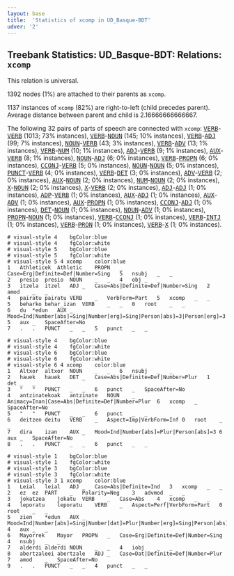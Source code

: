 ```yaml
---
layout: base
title:  'Statistics of xcomp in UD_Basque-BDT'
udver: '2'
---
```


## Treebank Statistics: UD_Basque-BDT: Relations: `xcomp`

This relation is universal.

1392 nodes (1%) are attached to their parents as `xcomp`.

1137 instances of `xcomp` (82%) are right-to-left (child precedes parent).
Average distance between parent and child is 2.16666666666667.

The following 32 pairs of parts of speech are connected with `xcomp`: <tt><a href="eu_bdt-pos-VERB.html">VERB</a></tt>-<tt><a href="eu_bdt-pos-VERB.html">VERB</a></tt> (1013; 73% instances), <tt><a href="eu_bdt-pos-VERB.html">VERB</a></tt>-<tt><a href="eu_bdt-pos-NOUN.html">NOUN</a></tt> (145; 10% instances), <tt><a href="eu_bdt-pos-VERB.html">VERB</a></tt>-<tt><a href="eu_bdt-pos-ADJ.html">ADJ</a></tt> (99; 7% instances), <tt><a href="eu_bdt-pos-NOUN.html">NOUN</a></tt>-<tt><a href="eu_bdt-pos-VERB.html">VERB</a></tt> (43; 3% instances), <tt><a href="eu_bdt-pos-VERB.html">VERB</a></tt>-<tt><a href="eu_bdt-pos-ADV.html">ADV</a></tt> (13; 1% instances), <tt><a href="eu_bdt-pos-VERB.html">VERB</a></tt>-<tt><a href="eu_bdt-pos-NUM.html">NUM</a></tt> (10; 1% instances), <tt><a href="eu_bdt-pos-ADJ.html">ADJ</a></tt>-<tt><a href="eu_bdt-pos-VERB.html">VERB</a></tt> (9; 1% instances), <tt><a href="eu_bdt-pos-AUX.html">AUX</a></tt>-<tt><a href="eu_bdt-pos-VERB.html">VERB</a></tt> (8; 1% instances), <tt><a href="eu_bdt-pos-NOUN.html">NOUN</a></tt>-<tt><a href="eu_bdt-pos-ADJ.html">ADJ</a></tt> (6; 0% instances), <tt><a href="eu_bdt-pos-VERB.html">VERB</a></tt>-<tt><a href="eu_bdt-pos-PROPN.html">PROPN</a></tt> (6; 0% instances), <tt><a href="eu_bdt-pos-CCONJ.html">CCONJ</a></tt>-<tt><a href="eu_bdt-pos-VERB.html">VERB</a></tt> (5; 0% instances), <tt><a href="eu_bdt-pos-NOUN.html">NOUN</a></tt>-<tt><a href="eu_bdt-pos-NOUN.html">NOUN</a></tt> (5; 0% instances), <tt><a href="eu_bdt-pos-PUNCT.html">PUNCT</a></tt>-<tt><a href="eu_bdt-pos-VERB.html">VERB</a></tt> (4; 0% instances), <tt><a href="eu_bdt-pos-VERB.html">VERB</a></tt>-<tt><a href="eu_bdt-pos-DET.html">DET</a></tt> (3; 0% instances), <tt><a href="eu_bdt-pos-ADV.html">ADV</a></tt>-<tt><a href="eu_bdt-pos-VERB.html">VERB</a></tt> (2; 0% instances), <tt><a href="eu_bdt-pos-AUX.html">AUX</a></tt>-<tt><a href="eu_bdt-pos-NOUN.html">NOUN</a></tt> (2; 0% instances), <tt><a href="eu_bdt-pos-NUM.html">NUM</a></tt>-<tt><a href="eu_bdt-pos-NOUN.html">NOUN</a></tt> (2; 0% instances), <tt><a href="eu_bdt-pos-X.html">X</a></tt>-<tt><a href="eu_bdt-pos-NOUN.html">NOUN</a></tt> (2; 0% instances), <tt><a href="eu_bdt-pos-X.html">X</a></tt>-<tt><a href="eu_bdt-pos-VERB.html">VERB</a></tt> (2; 0% instances), <tt><a href="eu_bdt-pos-ADJ.html">ADJ</a></tt>-<tt><a href="eu_bdt-pos-ADJ.html">ADJ</a></tt> (1; 0% instances), <tt><a href="eu_bdt-pos-ADP.html">ADP</a></tt>-<tt><a href="eu_bdt-pos-VERB.html">VERB</a></tt> (1; 0% instances), <tt><a href="eu_bdt-pos-AUX.html">AUX</a></tt>-<tt><a href="eu_bdt-pos-ADJ.html">ADJ</a></tt> (1; 0% instances), <tt><a href="eu_bdt-pos-AUX.html">AUX</a></tt>-<tt><a href="eu_bdt-pos-ADV.html">ADV</a></tt> (1; 0% instances), <tt><a href="eu_bdt-pos-AUX.html">AUX</a></tt>-<tt><a href="eu_bdt-pos-PROPN.html">PROPN</a></tt> (1; 0% instances), <tt><a href="eu_bdt-pos-CCONJ.html">CCONJ</a></tt>-<tt><a href="eu_bdt-pos-ADJ.html">ADJ</a></tt> (1; 0% instances), <tt><a href="eu_bdt-pos-DET.html">DET</a></tt>-<tt><a href="eu_bdt-pos-NOUN.html">NOUN</a></tt> (1; 0% instances), <tt><a href="eu_bdt-pos-NOUN.html">NOUN</a></tt>-<tt><a href="eu_bdt-pos-ADV.html">ADV</a></tt> (1; 0% instances), <tt><a href="eu_bdt-pos-PROPN.html">PROPN</a></tt>-<tt><a href="eu_bdt-pos-NOUN.html">NOUN</a></tt> (1; 0% instances), <tt><a href="eu_bdt-pos-VERB.html">VERB</a></tt>-<tt><a href="eu_bdt-pos-CCONJ.html">CCONJ</a></tt> (1; 0% instances), <tt><a href="eu_bdt-pos-VERB.html">VERB</a></tt>-<tt><a href="eu_bdt-pos-INTJ.html">INTJ</a></tt> (1; 0% instances), <tt><a href="eu_bdt-pos-VERB.html">VERB</a></tt>-<tt><a href="eu_bdt-pos-PRON.html">PRON</a></tt> (1; 0% instances), <tt><a href="eu_bdt-pos-VERB.html">VERB</a></tt>-<tt><a href="eu_bdt-pos-X.html">X</a></tt> (1; 0% instances).


~~~ conllu
# visual-style 4	bgColor:blue
# visual-style 4	fgColor:white
# visual-style 5	bgColor:blue
# visual-style 5	fgColor:white
# visual-style 5 4 xcomp	color:blue
1	Athleticek	Athletic	PROPN	_	Case=Erg|Definite=Def|Number=Sing	5	nsubj	_	_
2	presio	presio	NOUN	_	_	4	obj	_	_
3	itzela	itzel	ADJ	_	Case=Abs|Definite=Def|Number=Sing	2	amod	_	_
4	pairatu	pairatu	VERB	_	VerbForm=Part	5	xcomp	_	_
5	beharko	behar_izan	VERB	_	_	0	root	_	_
6	du	*edun	AUX	_	Mood=Ind|Number[abs]=Sing|Number[erg]=Sing|Person[abs]=3|Person[erg]=3	5	aux	_	SpaceAfter=No
7	.	.	PUNCT	_	_	5	punct	_	_

~~~


~~~ conllu
# visual-style 4	bgColor:blue
# visual-style 4	fgColor:white
# visual-style 6	bgColor:blue
# visual-style 6	fgColor:white
# visual-style 6 4 xcomp	color:blue
1	Altxor	altxor	NOUN	_	_	6	nsubj	_	_
2	hauek	hauek	DET	_	Case=Abs|Definite=Def|Number=Plur	1	det	_	_
3	"	"	PUNCT	_	_	6	punct	_	SpaceAfter=No
4	antzinatekoak	antzinate	NOUN	_	Animacy=Inan|Case=Abs|Definite=Def|Number=Plur	6	xcomp	_	SpaceAfter=No
5	"	"	PUNCT	_	_	6	punct	_	_
6	deitzen	deitu	VERB	_	Aspect=Imp|VerbForm=Inf	0	root	_	_
7	dira	izan	AUX	_	Mood=Ind|Number[abs]=Plur|Person[abs]=3	6	aux	_	SpaceAfter=No
8	.	.	PUNCT	_	_	6	punct	_	_

~~~


~~~ conllu
# visual-style 1	bgColor:blue
# visual-style 1	fgColor:white
# visual-style 3	bgColor:blue
# visual-style 3	fgColor:white
# visual-style 3 1 xcomp	color:blue
1	Leial	leial	ADJ	_	Case=Abs|Definite=Ind	3	xcomp	_	_
2	ez	ez	PART	_	Polarity=Neg	3	advmod	_	_
3	jokatzea	jokatu	VERB	_	Case=Abs	4	xcomp	_	_
4	leporatu	leporatu	VERB	_	Aspect=Perf|VerbForm=Part	0	root	_	_
5	zien	*edun	AUX	_	Mood=Ind|Number[abs]=Sing|Number[dat]=Plur|Number[erg]=Sing|Person[abs]=3|Person[dat]=3|Person[erg]=3	4	aux	_	_
6	Mayorrek	Mayor	PROPN	_	Case=Erg|Definite=Def|Number=Sing	4	nsubj	_	_
7	alderdi	alderdi	NOUN	_	_	4	iobj	_	_
8	abertzaleei	abertzale	ADJ	_	Case=Dat|Definite=Def|Number=Plur	7	amod	_	SpaceAfter=No
9	.	.	PUNCT	_	_	4	punct	_	_

~~~


